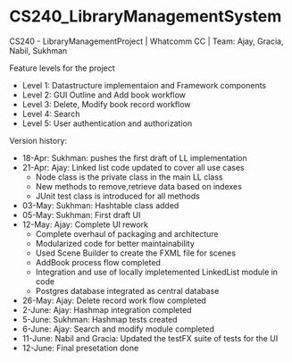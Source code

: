 # CS240_LibraryManagementSystem
CS240 - LibraryManagementProject | Whatcomm CC | Team: Ajay, Gracia, Nabil, Sukhman

Feature levels for the project
- Level 1: Datastructure implementaion and Framework components
- Level 2: GUI Outline and Add book workflow
- Level 3: Delete, Modify book record workflow  
- Level 4: Search
- Level 5: User authentication and authorization 

Version history:
- 18-Apr: Sukhman: pushes the first draft of LL implementation
- 21-Apr: Ajay: Linked list code updated to cover all use cases
  - Node class is the private class in the main LL class
  - New methods to remove,retrieve data based on indexes
  - JUnit test class is introduced for all methods
- 03-May: Sukhman: Hashtable class added 
- 05-May: Sukhman: First draft UI 
- 12-May: Ajay: Complete UI rework
  - Complete overhaul of packaging and architecture
  - Modularized code for better maintainability
  - Used Scene Builder to create the FXML file for scenes
  - AddBook process flow completed
  - Integration and use of locally impletemented LinkedList module in code
  - Postgres database integrated as central database 
- 26-May: Ajay: Delete record work flow completed
- 2-June: Ajay: Hashmap integration completed
- 5-June: Sukhman: Hashmap tests created
- 6-June: Ajay: Search and modify module completed
- 11-June: Nabil and Gracia: Updated the testFX suite of tests for the UI 
- 12-June: Final presetation done 
